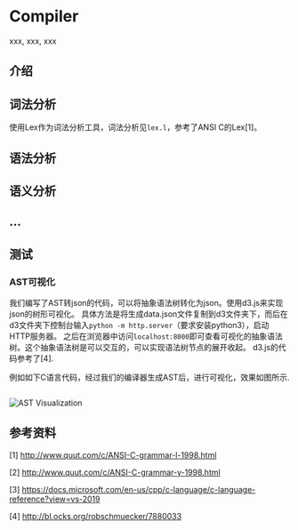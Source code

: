 # Compiler

xxx, xxx, xxx

## 介绍

## 词法分析

使用Lex作为词法分析工具，词法分析见```lex.l```，参考了ANSI C的Lex[1]。

## 语法分析

## 语义分析

## ...

## 测试

### AST可视化

我们编写了AST转json的代码，可以将抽象语法树转化为json。使用d3.js来实现json的树形可视化。
具体方法是将生成data.json文件复制到d3文件夹下，而后在d3文件夹下控制台输入```python -m http.server```（要求安装python3），启动HTTP服务器。
之后在浏览器中访问```localhost:8000```即可查看可视化的抽象语法树。这个抽象语法树是可以交互的，可以实现语法树节点的展开收起。
d3.js的代码参考了[4].

例如如下C语言代码，经过我们的编译器生成AST后，进行可视化，效果如图所示.

```C
```

![AST Visualization]()

## 参考资料

[1] http://www.quut.com/c/ANSI-C-grammar-l-1998.html

[2] http://www.quut.com/c/ANSI-C-grammar-y-1998.html

[3] https://docs.microsoft.com/en-us/cpp/c-language/c-language-reference?view=vs-2019

[4] http://bl.ocks.org/robschmuecker/7880033
